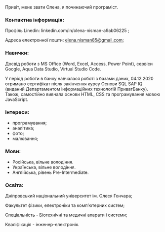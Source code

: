   
Привіт, мене звати  Олена,  я починаючий  програміст.

### Контактна інформація:

Профіль Linedin:
linkedin.com/in/olena-nisman-a9ab06225 ;

Адреса електронної пошти:
elena.nisman85@gmail.com;

### Навички:
Досвід роботи з MS Office (Word, Exсel, Access, Power Point), сервіси Google, Aqua Data Studio, Virtual Studio Code.

У період роботи в банку навчалася роботі з базами даних, 04.12.2020 отримано сертифікат після закінчення курсу Основи SQL SAP IQ (виданий Департаментом інформаційних технологій ПриватБанку).
Також, самостійно вивчала основи HTML, CSS та програмування мовою JavaScript.

### Інтереси:

- програмування;
- аналітика;
- фото;
- малювання;

### Мови:

- Російська, вільне володіння.
- Українська, вільне володіння.
- Англійська, рівень Pre-Intermediate.

### Освіта:

Дніпровський національний університет ім. Олеся Гончара;

Факультет фізики, електроніки та комп’ютерних систем;

Спеціальність - Біотехнічні та медичні апарати і системи;

Кваліфікація - інженер-електронік.
